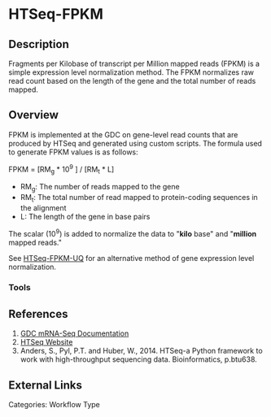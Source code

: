 # HTSeq-FPKM #
## Description ##

Fragments per Kilobase of transcript per Million mapped reads (FPKM) is a simple expression level normalization method. The FPKM normalizes raw read count based on the length of the gene and the total number of reads mapped.  

## Overview ##

FPKM is implemented at the GDC on gene-level read counts that are produced by HTSeq and generated using custom scripts. The formula used to generate FPKM values is as follows:

FPKM = [RM<sub>g</sub> * 10<sup>9</sup> ] / [RM<sub>t</sub> * L]

* RM<sub>g</sub>: The number of reads mapped to the gene
* RM<sub>t</sub>: The total number of read mapped to protein-coding sequences in the alignment
* L: The length of the gene in base pairs

The scalar (10<sup>9</sup>) is added to normalize the data to "__kilo__ base" and "__million__ mapped reads."

See [HTSeq-FPKM-UQ](LINK) for an alternative method of gene expression level normalization.

### Tools ###
## References ##
1. [GDC mRNA-Seq Documentation](https://docs.gdc.cancer.gov/Data/Bioinformatics_Pipelines/Expression_mRNA_Pipeline/)
2. [HTSeq Website](http://www-huber.embl.de/users/anders/HTSeq/doc/overview.html)
3. Anders, S., Pyl, P.T. and Huber, W., 2014. HTSeq-a Python framework to work with high-throughput sequencing data. Bioinformatics, p.btu638.


## External Links ##

Categories: Workflow Type
